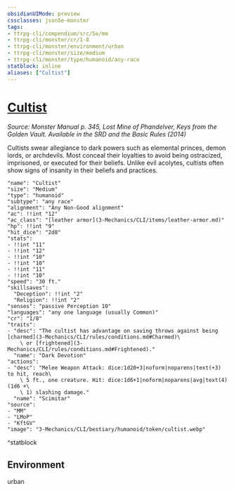 ```yaml
---
obsidianUIMode: preview
cssclasses: json5e-monster
tags:
- ttrpg-cli/compendium/src/5e/mm
- ttrpg-cli/monster/cr/1-8
- ttrpg-cli/monster/environment/urban
- ttrpg-cli/monster/size/medium
- ttrpg-cli/monster/type/humanoid/any-race
statblock: inline
aliases: ["Cultist"]
---
```

# [Cultist](3-Mechanics\CLI\bestiary\humanoid/cultist.md)
*Source: Monster Manual p. 345, Lost Mine of Phandelver, Keys from the Golden Vault. Available in the <span title='Systems Reference Document (5.1)'>SRD</span> and the Basic Rules (2014)*  

Cultists swear allegiance to dark powers such as elemental princes, demon lords, or archdevils. Most conceal their loyalties to avoid being ostracized, imprisoned, or executed for their beliefs. Unlike evil acolytes, cultists often show signs of insanity in their beliefs and practices.

```statblock
"name": "Cultist"
"size": "Medium"
"type": "humanoid"
"subtype": "any race"
"alignment": "Any Non-Good alignment"
"ac": !!int "12"
"ac_class": "[leather armor](3-Mechanics/CLI/items/leather-armor.md)"
"hp": !!int "9"
"hit_dice": "2d8"
"stats":
- !!int "11"
- !!int "12"
- !!int "10"
- !!int "10"
- !!int "11"
- !!int "10"
"speed": "30 ft."
"skillsaves":
  "Deception": !!int "2"
  "Religion": !!int "2"
"senses": "passive Perception 10"
"languages": "any one language (usually Common)"
"cr": "1/8"
"traits":
- "desc": "The cultist has advantage on saving throws against being [charmed](3-Mechanics/CLI/rules/conditions.md#Charmed)\
    \ or [frightened](3-Mechanics/CLI/rules/conditions.md#Frightened)."
  "name": "Dark Devotion"
"actions":
- "desc": "Melee Weapon Attack: dice:1d20+3|noform|noparens|text(+3) to hit, reach\
    \ 5 ft., one creature. Hit: dice:1d6+1|noform|noparens|avg|text(4) (1d6 +\
    \ 1) slashing damage."
  "name": "Scimitar"
"source":
- "MM"
- "LMoP"
- "KftGV"
"image": "3-Mechanics/CLI/bestiary/humanoid/token/cultist.webp"
```
^statblock

## Environment

urban